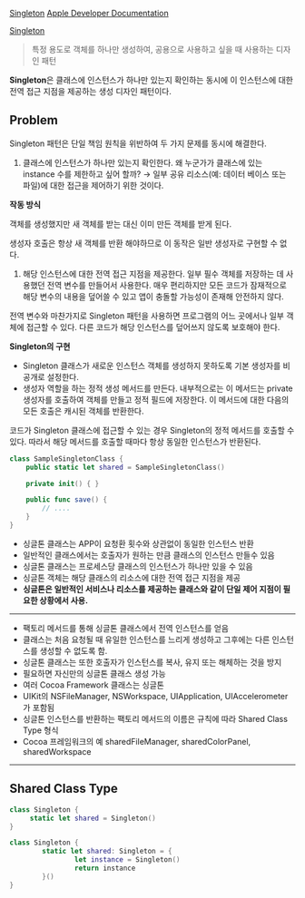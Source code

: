 [Singleton](https://refactoring.guru/design-patterns/singleton)
[Apple Developer Documentation](https://developer.apple.com/documentation/swift/cocoa_design_patterns/managing_a_shared_resource_using_a_singleton/)

[Singleton](https://developer.apple.com/library/archive/documentation/General/Conceptual/DevPedia-CocoaCore/Singleton.html)

> 특정 용도로 객체를 하나만 생성하여, 공용으로 사용하고 싶을 때 사용하는 디자인 패턴

**Singleton**은 클래스에 인스턴스가 하나만 있는지 확인하는 동시에 이 인스턴스에 대한 전역 접근 지점을 제공하는 생성 디자인 패턴이다.

## Problem

Singleton 패턴은 단일 책임 원칙을 위반하여 두 가지 문제를 동시에 해결한다.

1. 클래스에 인스턴스가 하나만 있는지 확인한다. 왜 누군가가 클래스에 있는 instance 수를 제한하고 싶어 할까? → 일부 공유 리소스(예: 데이터 베이스 또는 파일)에 대한 접근을 제어하기 위한 것이다.

**작동 방식**

객체를 생성했지만 새 객체를 받는 대신 이미 만든 객체를 받게 된다. 

생성자 호출은 항상 새 객체를 반환 해야하므로 이 동작은 일반 생성자로 구현할 수 없다.

1. 해당 인스턴스에 대한 전역 접근 지점을 제공한다. 일부 필수 객체를 저장하는 데 사용했던 전역 변수를 만들어서 사용한다. 매우 편리하지만 모든 코드가 잠재적으로 해당 변수의 내용을 덮어쓸 수 있고 앱이 충돌할 가능성이 존재해 안전하지 않다.

전역 변수와 마찬가지로 Singleton 패턴을 사용하면 프로그램의 어느 곳에서나 일부 객체에 접근할 수 있다. 다른 코드가 해당 인스턴스를 덮어쓰지 않도록 보호해야 한다.

**Singleton의 구현** 

- Singleton 클래스가 새로운 인스턴스 객체를 생성하지 못하도록 기본 생성자를 비공개로 설정한다.
- 생성자 역할을 하는 정적 생성 메서드를 만든다. 내부적으로는 이 메서드는 private 생성자를 호출하여 객체를 만들고 정적 필드에 저장한다. 이  메서드에 대한 다음의 모든 호출은 캐시된 객체를 반환한다.

코드가 Singleton 클래스에 접근할 수 있는 경우 Singleton의 정적 메서드를 호출할 수 있다. 따라서 해당 메서드를 호출할 때마다 항상 동일한 인스턴스가 반환된다.

```swift
class SampleSingletonClass {
	public static let shared = SampleSingletonClass()

	private init() { }

	public func save() {
		// ....
	}
}
```

- 싱글톤 클래스는 APP이 요청환 횟수와 상관없이 동일한 인스턴스 반환
- 일반적인 클래스에서는 호출자가 원하는 만큼 클래스의 인스턴스 만들수 있음
- 싱글톤 클래스는 프로세스당 클래스의 인스턴스가 하나만 있을 수 있음
- 싱글톤 객체는 해당 클래스의 리소스에 대한 전역 접근 지점을 제공
- **싱글톤은 일반적인 서비스나 리소스를 제공하는 클래스와 같이 단일 제어 지점이 필요한 상황에서 사용.**

---

- 팩토리 메서드를 통해 싱글톤 클래스에서 전역 인스턴스를 얻음
- 클래스는 처음 요청될 때 유일한 인스턴스를 느리게 생성하고 그후에는 다른 인스턴스를 생성할 수 없도록 함.
- 싱글톤 클래스는 또한 호출자가 인스턴스를 복사, 유지 또는 해체하는 것을 방지
- 필요하면 자신만의 싱글톤 클래스 생성 가능
- 여러 Cocoa Framework 클래스는 싱글톤
- UIKit의 NSFileManager, NSWorkspace, UIApplication, UIAccelerometer 가 포함됨
- 싱글톤 인스턴스를 반환하는 팩토리 메서드의 이름은 규칙에 따라 Shared Class Type 형식
- Cocoa 프레임워크의 예 sharedFileManager, sharedColorPanel, sharedWorkspace

---

## Shared Class Type

```swift
class Singleton { 
	 static let shared = Singleton()
}
```

```swift
class Singleton {
		static let shared: Singleton = {
				let instance = Singleton()
				return instance	
		}()
}
```